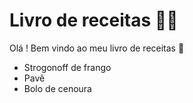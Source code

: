 # Livro de receitas :man_cook:			

Olá ! Bem vindo ao meu livro de receitas :wave:	

- Strogonoff de frango
- Pavê
- Bolo de cenoura

